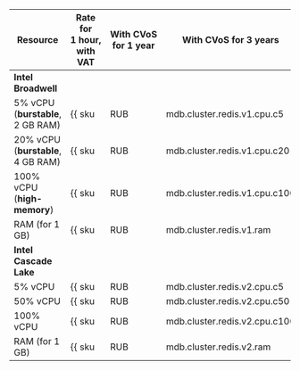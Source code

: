 Resource | Rate for 1 hour, <br>with VAT | With CVoS for 1 year | With CVoS for 3 years
----- | ----- | ----- | -----
**Intel Broadwell** |
5% vCPU (**burstable**, 2 GB RAM) | {{ sku|RUB|mdb.cluster.redis.v1.cpu.c5|string }} | — | —
20% vCPU (**burstable**, 4 GB RAM) | {{ sku|RUB|mdb.cluster.redis.v1.cpu.c20|string }} | — | —
100% vCPU (**high-memory**) | {{ sku|RUB|mdb.cluster.redis.v1.cpu.c100|string }} | — | — 
RAM (for 1 GB) | {{ sku|RUB|mdb.cluster.redis.v1.ram|string }} | — | — 
**Intel Cascade Lake** |
5% vCPU | {{ sku|RUB|mdb.cluster.redis.v2.cpu.c5|string }} | — | —
50% vCPU | {{ sku|RUB|mdb.cluster.redis.v2.cpu.c50|string }} | — | —
100% vCPU | {{ sku|RUB|mdb.cluster.redis.v2.cpu.c100|string }} | {{ sku|RUB|v1.commitment.y1.mdb.redis.cpu.c100.v2|string }} ({{ sku|RUB|v1.commitment.y1.mdb.redis.cpu.c100.v2|cud.y1|discount|percent|string }}) | {{ sku|RUB|v1.commitment.y3.mdb.redis.cpu.c100.v2|string }} ({{ sku|RUB|v1.commitment.y3.mdb.redis.cpu.c100.v2|cud.y3|discount|percent|string }})
RAM (for 1 GB) | {{ sku|RUB|mdb.cluster.redis.v2.ram|string }} | {{ sku|RUB|v1.commitment.y1.mdb.redis.ram.v2|string }} ({{ sku|RUB|v1.commitment.y1.mdb.redis.ram.v2|cud.y1|discount|percent|string }}) | {{ sku|RUB|v1.commitment.y3.mdb.redis.ram.v2|string }} ({{ sku|RUB|v1.commitment.y3.mdb.redis.ram.v2|cud.y3|discount|percent|string }})
